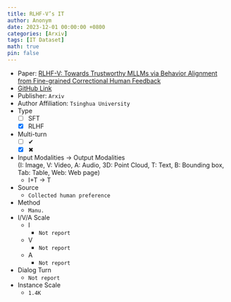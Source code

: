```yaml
---
title: RLHF-V’s IT
author: Anonym
date: 2023-12-01 00:00:00 +0800
categories: [Arxiv]
tags: [IT Dataset]
math: true
pin: false
---
```


- Paper: [RLHF-V: Towards Trustworthy MLLMs via Behavior Alignment from Fine-grained Correctional Human Feedback](https://arxiv.org/abs/2312.00849)
- [GitHub Link](https://rlhf-v.github.io)
- Publisher: `Arxiv`
- Author Affiliation: `Tsinghua University`
- Type
  + [ ] SFT
  + [x] RLHF
- Multi-turn
  + [ ] &#x2714;
  + [x] &#x2716;
- Input Modalities $\rightarrow$ Output Modalities <br />(I: Image, V: Video, A: Audio, 3D: Point Cloud, T: Text, B: Bounding box, Tab: Table, Web: Web page)
  + I+T $\rightarrow$ T
- Source
  + `Collected human preference`
- Method
  + `Manu.`
- I/V/A Scale
  + I
    * `Not report`
  + V
    * `Not report`
  + A
    * `Not report`
- Dialog Turn
  + `Not report`
- Instance Scale
  + `1.4K`
